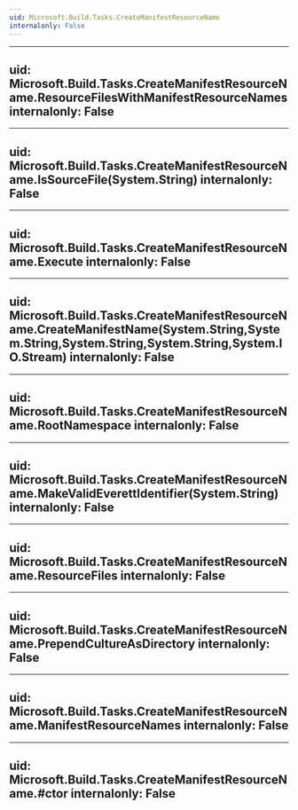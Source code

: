 ```yaml
---
uid: Microsoft.Build.Tasks.CreateManifestResourceName
internalonly: False
---
```


---
uid: Microsoft.Build.Tasks.CreateManifestResourceName.ResourceFilesWithManifestResourceNames
internalonly: False
---

---
uid: Microsoft.Build.Tasks.CreateManifestResourceName.IsSourceFile(System.String)
internalonly: False
---

---
uid: Microsoft.Build.Tasks.CreateManifestResourceName.Execute
internalonly: False
---

---
uid: Microsoft.Build.Tasks.CreateManifestResourceName.CreateManifestName(System.String,System.String,System.String,System.String,System.IO.Stream)
internalonly: False
---

---
uid: Microsoft.Build.Tasks.CreateManifestResourceName.RootNamespace
internalonly: False
---

---
uid: Microsoft.Build.Tasks.CreateManifestResourceName.MakeValidEverettIdentifier(System.String)
internalonly: False
---

---
uid: Microsoft.Build.Tasks.CreateManifestResourceName.ResourceFiles
internalonly: False
---

---
uid: Microsoft.Build.Tasks.CreateManifestResourceName.PrependCultureAsDirectory
internalonly: False
---

---
uid: Microsoft.Build.Tasks.CreateManifestResourceName.ManifestResourceNames
internalonly: False
---

---
uid: Microsoft.Build.Tasks.CreateManifestResourceName.#ctor
internalonly: False
---
